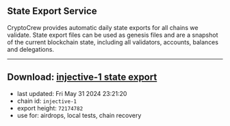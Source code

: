 ## State Export Service
CryptoCrew provides automatic daily state exports for all chains we validate. State export files can be used as genesis files and are a snapshot of the current blockchain state, including all validators, accounts, balances and delegations.

---
**Download: [injective-1 state export](https://dl-eu2.ccvalidators.com/SERVICE/injective/injective-1_export_72174782.json)**
---

- last updated: Fri May 31 2024 23:21:20
- chain id: `injective-1`
- export height: `72174782`
- use for: airdrops, local tests, chain recovery
